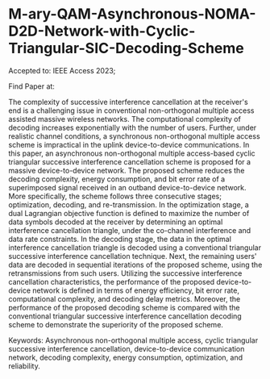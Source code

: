 # M-ary-QAM-Asynchronous-NOMA-D2D-Network-with-Cyclic-Triangular-SIC-Decoding-Scheme

Accepted to: IEEE Access 2023;

Find Paper at:

The complexity of successive interference cancellation at the receiver's end is a challenging issue in conventional non-orthogonal multiple access assisted massive wireless networks. The computational complexity of decoding  increases exponentially with the number of users. Further, under realistic channel conditions, a synchronous non-orthogonal multiple access scheme is impractical in the uplink device-to-device communications. In this paper, an asynchronous non-orthogonal multiple access-based cyclic triangular successive interference cancellation scheme is proposed for a massive device-to-device network. The proposed scheme reduces the decoding complexity, energy consumption, and bit error rate of a superimposed signal received in an outband device-to-device network. More specifically, the scheme follows three consecutive stages; optimization, decoding, and re-transmission. In the optimization stage, a dual Lagrangian objective function is defined to maximize the number of data symbols decoded at the receiver by determining an optimal interference cancellation triangle, under the co-channel interference and data rate constraints. In the decoding stage, the data in the optimal interference cancellation triangle is decoded using a conventional triangular successive interference cancellation technique. Next, the remaining users' data are decoded in sequential iterations of the proposed scheme, using the retransmissions from such users. Utilizing the successive interference cancellation characteristics, the performance of the proposed device-to-device network is defined in terms of energy efficiency, bit error rate, computational complexity, and decoding delay metrics. Moreover, the performance of the proposed decoding scheme is compared with the conventional triangular successive interference cancellation decoding scheme to demonstrate the superiority of the proposed scheme.

Keywords: Asynchronous non-orthogonal multiple access, cyclic triangular successive interference cancellation, device-to-device communication network, decoding complexity, energy consumption, optimization, and reliability. 

